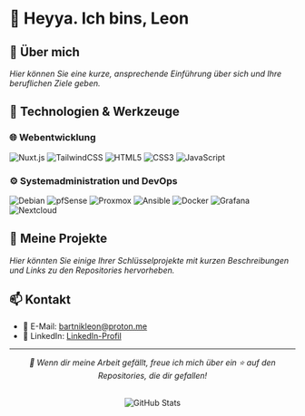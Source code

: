 # 👋 Heyya. Ich bins, Leon

## 🚀 Über mich
*Hier können Sie eine kurze, ansprechende Einführung über sich und Ihre beruflichen Ziele geben.*

## 🔧 Technologien & Werkzeuge
### 🌐 Webentwicklung
![Nuxt.js](https://img.shields.io/badge/Nuxt.js-35495E?style=for-the-badge&logo=nuxt.js&logoColor=4FC08D)
![TailwindCSS](https://img.shields.io/badge/Tailwind_CSS-06B6D4?style=for-the-badge&logo=tailwind-css&logoColor=white)
![HTML5](https://img.shields.io/badge/HTML5-E34F26?style=for-the-badge&logo=html5&logoColor=white)
![CSS3](https://img.shields.io/badge/CSS3-1572B6?style=for-the-badge&logo=css3&logoColor=white)
![JavaScript](https://img.shields.io/badge/JavaScript-F7DF1E?style=for-the-badge&logo=javascript&logoColor=black)

### ⚙️ Systemadministration und DevOps
![Debian](https://img.shields.io/badge/Debian-A81D33?style=for-the-badge&logo=debian&logoColor=white)
![pfSense](https://img.shields.io/badge/pfSense-212121?style=for-the-badge)
![Proxmox](https://img.shields.io/badge/Proxmox-E57000?style=for-the-badge&logo=proxmox&logoColor=white)
![Ansible](https://img.shields.io/badge/Ansible-1A1A1A?style=for-the-badge&logo=ansible&logoColor=white)
![Docker](https://img.shields.io/badge/Docker-2496ED?style=for-the-badge&logo=docker&logoColor=white)
![Grafana](https://img.shields.io/badge/Grafana-F46800?style=for-the-badge&logo=grafana&logoColor=white)
![Nextcloud](https://img.shields.io/badge/Nextcloud-0082C9?style=for-the-badge&logo=nextcloud&logoColor=white)

## 🌟 Meine Projekte
*Hier könnten Sie einige Ihrer Schlüsselprojekte mit kurzen Beschreibungen und Links zu den Repositories hervorheben.*

## 📫 Kontakt
- 📧 E-Mail: [bartnikleon@proton.me](mailto:bartnikleon@proton.me)
- 🔗 LinkedIn: [LinkedIn-Profil](#)

---

<div align="center">
  <p style="font-style: italic;">💫 Wenn dir meine Arbeit gefällt, freue ich mich über ein ⭐ auf den Repositories, die dir gefallen!</p>
  <br>
  <img src="https://github-readme-stats.vercel.app/api?username=L50N&include_all_commits=true&count_private=true&show_icons=true&line_height=20&title_color=FFFFFF&icon_color=FFFFFF&text_color=FFFFFF&bg_color=0D1117" alt="GitHub Stats"/>
</div>
